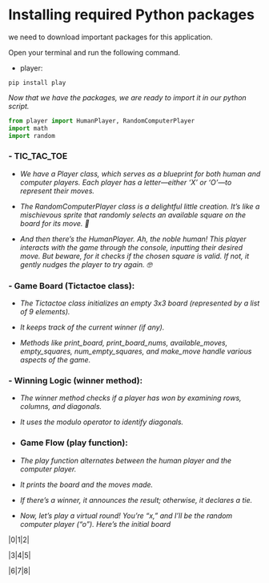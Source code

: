 # Installing required Python packages
we need to download important packages for this application.

Open your terminal and run the following command.

- player:
```terminal
pip install play
```

*Now that we have the packages, we are ready to import it in our python script.*

```py
from player import HumanPlayer, RandomComputerPlayer
import math
import random
```
### - TIC_TAC_TOE

- *We have a Player class, which serves as a blueprint for both human and computer players. Each player has a letter—either ‘X’ or ‘O’—to represent their moves.*

- *The RandomComputerPlayer class is a delightful little creation. It’s like a mischievous sprite that randomly selects an available square on the board for its move. 🎲*

- *And then there’s the HumanPlayer. Ah, the noble human! This player interacts with the game through the console, inputting their desired move. But beware, for it checks if the chosen square is valid. If not, it gently nudges the player to try again. 🤓*

### - Game Board (Tictactoe class):

- *The Tictactoe class initializes an empty 3x3 board (represented by a list of 9 elements).*

- *It keeps track of the current winner (if any).*

- *Methods like print_board, print_board_nums, available_moves, empty_squares, num_empty_squares, and make_move handle various aspects of the game.*

### - Winning Logic (winner method):

- *The winner method checks if a player has won by examining rows, columns, and diagonals.*

- *It uses the modulo operator to identify diagonals.*

- ###  Game Flow (play function):

- *The play function alternates between the human player and the computer player.*

- *It prints the board and the moves made.*

- *If there’s a winner, it announces the result; otherwise, it declares a tie.*

- *Now, let’s play a virtual round! You’re “x,” and I’ll be the random computer player (“o”). Here’s the initial board*

|0|1|2|

|3|4|5|

|6|7|8|
